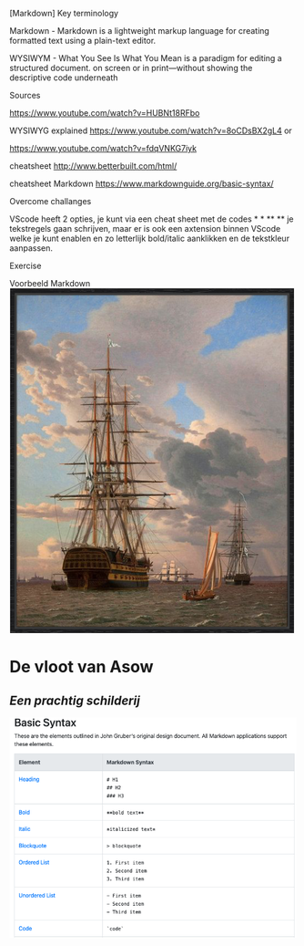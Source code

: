 [Markdown]
Key terminology

Markdown - Markdown is a lightweight markup language for creating formatted text using a plain-text editor.

WYSIWYM - What You See Is What You Mean is a paradigm for editing a structured document. on screen or in print—without showing the descriptive code underneath


Sources

https://www.youtube.com/watch?v=HUBNt18RFbo

WYSIWYG explained
https://www.youtube.com/watch?v=8oCDsBX2gL4 or

https://www.youtube.com/watch?v=fdqVNKG7iyk

cheatsheet
http://www.betterbuilt.com/html/

cheatsheet Markdown
https://www.markdownguide.org/basic-syntax/

Overcome challanges

VScode heeft 2 opties,  je kunt via een cheat sheet met de codes * * ** ** je tekstregels gaan schrijven, maar er is ook een axtension binnen VScode welke je kunt enablen en zo letterlijk bold/italic aanklikken en de tekstkleur aanpassen.

Exercise

Voorbeeld Markdown
![foto](../00_includes/SCHIP.png)

#  **De vloot van Asow**

##  *Een prachtig schilderij*

![screenshot](../00_includes/markdownsyntax.png)


